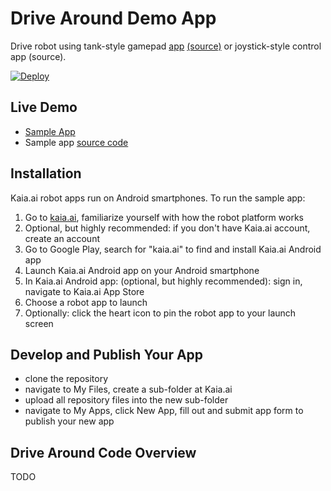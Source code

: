 # Drive Around Demo App
Drive robot using tank-style gamepad [app](https://kaia.ai/view-app/5c00faad4467f707dcbeab7b) [(source)](https://github.com/kaiaai/sample-apps/tree/master/gamepad-tank) or joystick-style control app (source).

[![Deploy](https://www.oomwoo.com/wp-content/uploads/2018/11/deploy.png)](https://kaia.ai/deploy)

## Live Demo
- [Sample App](https://kaia.ai/view-app/5c0d831d2f0a65553d73c558)
- Sample app [source code](https://github.com/kaiaai/sample-apps/tree/master/drive-around)

## Installation
Kaia.ai robot apps run on Android smartphones. To run the sample app:
1. Go to [kaia.ai](https://kaia.ai/), familiarize yourself with how the robot platform works
2. Optional, but highly recommended: if you don't have Kaia.ai account, create an account
3. Go to Google Play, search for "kaia.ai" to find and install Kaia.ai Android app
4. Launch Kaia.ai Android app on your Android smartphone
5. In Kaia.ai Android app: (optional, but highly recommended): sign in, navigate to Kaia.ai App Store
6. Choose a robot app to launch
7. Optionally: click the heart icon to pin the robot app to your launch screen 

## Develop and Publish Your App
- clone the repository
- navigate to My Files, create a sub-folder at Kaia.ai
- upload all repository files into the new sub-folder
- navigate to My Apps, click New App, fill out and submit app form to publish your new app

## Drive Around Code Overview
TODO

```js
````
